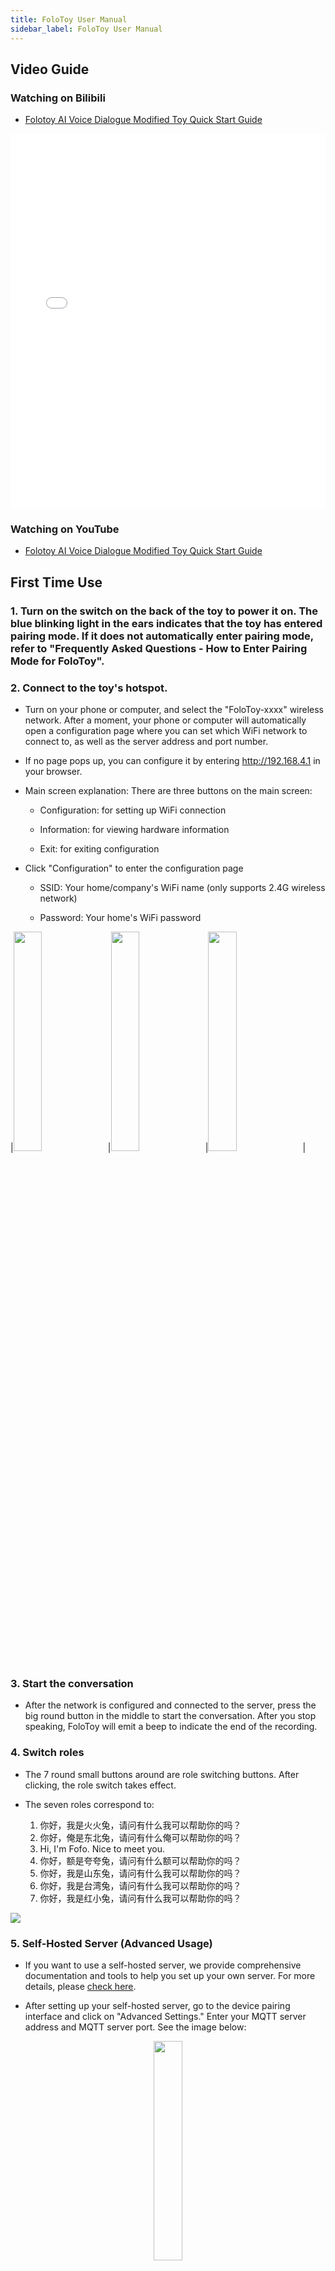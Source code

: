 ```yaml
---
title: FoloToy User Manual
sidebar_label: FoloToy User Manual
---
```


## Video Guide

### Watching on Bilibili

- [Folotoy AI Voice Dialogue Modified Toy Quick Start Guide](https://www.bilibili.com/video/BV12z4y1N7ne)

<iframe
  width="100%"
  height="600"
  src="//player.bilibili.com/player.html?aid=282570656&bvid=BV1Hc41117my&cid=1376386243&p=1"
  scrolling="no"
  border="0"
  frameborder="no"
  framespacing="0"
  allowfullscreen="true"
>
  {" "}
</iframe>

### Watching on YouTube

- [Folotoy AI Voice Dialogue Modified Toy Quick Start Guide](https://www.youtube.com/watch?v=oXxzM-v_f30)

## First Time Use

### 1. Turn on the switch on the back of the toy to power it on. The blue blinking light in the ears indicates that the toy has entered pairing mode. If it does not automatically enter pairing mode, refer to "Frequently Asked Questions - How to Enter Pairing Mode for FoloToy".

### 2. Connect to the toy's hotspot.

- Turn on your phone or computer, and select the "FoloToy-xxxx" wireless network. After a moment, your phone or computer will automatically open a configuration page where you can set which WiFi network to connect to, as well as the server address and port number.

- If no page pops up, you can configure it by entering http://192.168.4.1 in your browser.

- Main screen explanation: There are three buttons on the main screen:

  - Configuration: for setting up WiFi connection

  - Information: for viewing hardware information

  - Exit: for exiting configuration

- Click "Configuration" to enter the configuration page

  - SSID: Your home/company's WiFi name (only supports 2.4G wireless network)

  - Password: Your home's WiFi password

|<img width="30%" src="https://github.com/FoloToy/folotoy-doc/assets/41461127/a5716e99-c5c9-4ff1-8da8-acbfb6ed664e" />|<img width="30%" src="https://github.com/FoloToy/folotoy-doc/assets/41461127/2a778703-a976-45dd-beae-30de076bd25a" />|<img width="30%" src="https://github.com/FoloToy/folotoy-doc/assets/41461127/3a0def94-a139-4d8a-aa82-4c2f60721faa" />|

### 3. Start the conversation

- After the network is configured and connected to the server, press the big round button in the middle to start the conversation. After you stop speaking, FoloToy will emit a beep to indicate the end of the recording.

### 4. Switch roles

- The 7 round small buttons around are role switching buttons. After clicking, the role switch takes effect.

- The seven roles correspond to:

  1. 你好，我是火火兔，请问有什么我可以帮助你的吗？
  2. 你好，俺是东北兔，请问有什么俺可以帮助你的吗？
  3. Hi, I'm Fofo. Nice to meet you.
  4. 你好，额是夸夸兔，请问有什么额可以帮助你的吗？
  5. 你好，我是山东兔，请问有什么我可以帮助你的吗？
  6. 你好，我是台湾兔，请问有什么我可以帮助你的吗？
  7. 你好，我是红小兔，请问有什么我可以帮助你的吗？

<img src="https://github.com/FoloToy/folotoy-doc/assets/41461127/9ab22432-da85-4763-a8d3-4fe74e3265e5" />

### 5. Self-Hosted Server (Advanced Usage)

- If you want to use a self-hosted server, we provide comprehensive documentation and tools to help you set up your own server. For more details, please [check here](https://docs.folotoy.com/).

- After setting up your self-hosted server, go to the device pairing interface and click on "Advanced Settings." Enter your MQTT server address and MQTT server port. See the image below:

<center>
  <img
    width="30%"
    src="https://github.com/FoloToy/folotoy-doc/assets/41461127/56dba04d-b13e-4119-bb7e-703ac2e30253"
  />
</center>

## Frequently Asked Questions

### 1. The Folotoy device emits an error beep, and the ear light flashes yellow.

- A flashing yellow light on the ear indicates that the device cannot connect to the internet. Possible reasons include:

  - Incorrect Wi-Fi password. Please re-enter pairing mode and set up Wi-Fi again.

  - The current Wi-Fi connection does not have internet access. Please re-enter pairing mode and set up Wi-Fi again.

### 2. How can I put the Folotoy device into pairing mode?

- Press and hold the Previous/Next buttons simultaneously for more than 5 seconds to enter pairing mode. The light will gradually turn blue, as shown in the image below:

<img src="https://github.com/FoloToy/folotoy-doc/assets/41461127/ae8bed1b-9a7e-4aff-866e-188a3a77b231" />

### 3. How can I adjust the volume of the Folotoy device?

- Rotate the switch on the back of the Folotoy device to adjust the volume.
